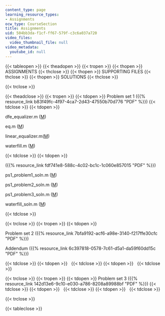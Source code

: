 ```yaml
---
content_type: page
learning_resource_types:
- Assignments
ocw_type: CourseSection
title: Assignments
uid: 504bb3da-f1cf-ff67-579f-c3c6a037a720
video_files:
  video_thumbnail_file: null
video_metadata:
  youtube_id: null
---
```


{{< tableopen >}}
{{< theadopen >}}
{{< tropen >}}
{{< thopen >}}
ASSIGNMENTS
{{< thclose >}}
{{< thopen >}}
SUPPORTING FILES
{{< thclose >}}
{{< thopen >}}
SOLUTIONS
{{< thclose >}}

{{< trclose >}}

{{< theadclose >}}
{{< tropen >}}
{{< tdopen >}}
Problem set 1 ({{% resource_link b83f49fc-4f97-4ca7-2d43-47550b70d776 "PDF" %}})
{{< tdclose >}}
{{< tdopen >}}


dfe\_equalizer.m ([M](/courses/electrical-engineering-and-computer-science/6-973-communication-system-design-spring-2006/assignments/dfe_equalizer.m))

eq.m ([M](/courses/electrical-engineering-and-computer-science/6-973-communication-system-design-spring-2006/assignments/eq.m))

linear\_equalizer.m([M](/courses/electrical-engineering-and-computer-science/6-973-communication-system-design-spring-2006/assignments/linear_equalizer.m))

waterfill.m ([M](/courses/electrical-engineering-and-computer-science/6-973-communication-system-design-spring-2006/assignments/waterfill.m))


{{< tdclose >}}
{{< tdopen >}}


({{% resource_link fdf741e8-588c-4c02-bc1c-1c060e857015 "PDF" %}})

ps1\_problem1\_soln.m ([M](/courses/electrical-engineering-and-computer-science/6-973-communication-system-design-spring-2006/assignments/ps1_problem1_soln.m))

ps1\_problem2\_soln.m ([M](/courses/electrical-engineering-and-computer-science/6-973-communication-system-design-spring-2006/assignments/ps1_problem2_soln.m))

ps1\_problem3\_soln.m ([M](/courses/electrical-engineering-and-computer-science/6-973-communication-system-design-spring-2006/assignments/ps1_problem3_soln.m))

waterfill\_soln.m ([M](/courses/electrical-engineering-and-computer-science/6-973-communication-system-design-spring-2006/assignments/waterfill_soln.m))


{{< tdclose >}}

{{< trclose >}}
{{< tropen >}}
{{< tdopen >}}


Problem set 2 ({{% resource_link 7bfa9192-acf6-a98e-3140-f217ffe30cfc "PDF" %}})

Addendum ({{% resource_link 6c397818-0578-7c61-d5a1-da59f60dd15c "PDF" %}})


{{< tdclose >}}
{{< tdopen >}}
 
{{< tdclose >}}
{{< tdopen >}}
 
{{< tdclose >}}

{{< trclose >}}
{{< tropen >}}
{{< tdopen >}}
Problem set 3 ({{% resource_link 142d13e6-9c10-e030-a786-8208a89988bf "PDF" %}})
{{< tdclose >}}
{{< tdopen >}}
 
{{< tdclose >}}
{{< tdopen >}}
 
{{< tdclose >}}

{{< trclose >}}

{{< tableclose >}}